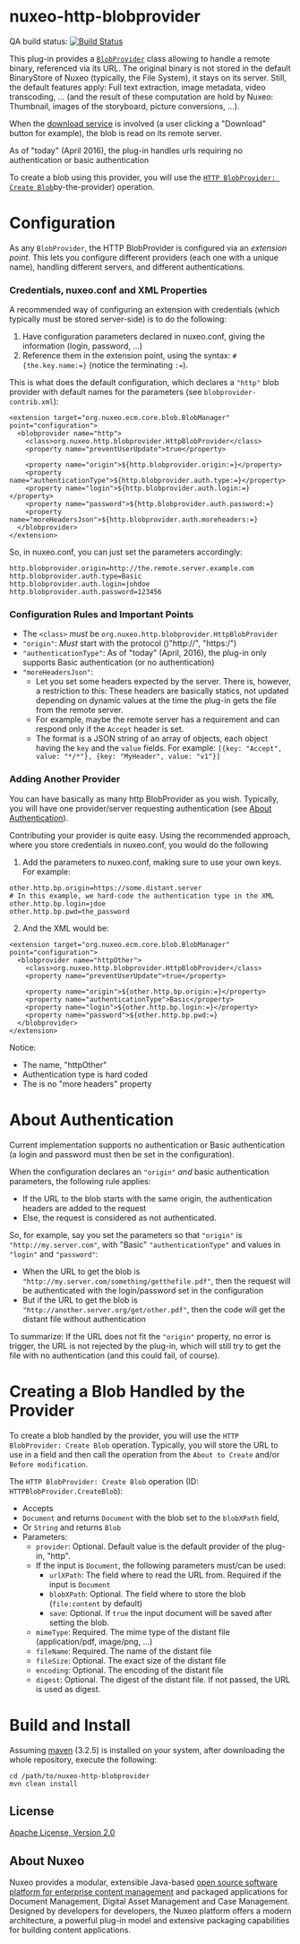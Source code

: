 # nuxeo-http-blobprovider



QA build status: [![Build Status](https://qa.nuxeo.org/jenkins/buildStatus/icon?job=Sandbox/sandbox_nuxeo-http-blobprovider-master)](https://qa.nuxeo.org/jenkins/buildStatus/icon?job=Sandbox/sandbox_nuxeo-http-blobprovider-master)

This plug-in provides a [`BlobProvider`](https://doc.nuxeo.com/x/fYYZAQ) class allowing to handle a remote binary, referenced via its URL. The  original binary is not stored in the default BinaryStore of Nuxeo (typically, the File System), it stays on its server. Still, the default features apply: Full text extraction, image metadata, video transcoding, ... (and the result of these computation are hold by Nuxeo: Thumbnail, images of the storyboard, picture conversions, ...).

When the [download service](https://doc.nuxeo.com/display/NXDOC/File+Storage#FileStorage-DownloadService) is involved (a user clicking a "Download" button for example), the blob is read on its remote server.

As of "today" (April 2016), the plug-in handles urls requiring no authentication or basic authentication

To create a blob using this provider, you will use the [`HTTP BlobProvider: Create Blob`](#creating-a-blob-handled)by-the-provider) operation.

# Configuration
As any `BlobProvider`, the HTTP BlobProvider is configured via an _extension point_. This lets you configure different providers (each one with a unique name), handling different servers, and different authentications.

### Credentials, nuxeo.conf and XML Properties
A recommended way of configuring an extension with credentials (which typically must be stored server-side) is to do the following:

1. Have configuration parameters declared in nuxeo.conf, giving the information (login, password, ...)
2. Reference them in the extension point, using the syntax: `#{the.key.name:=}` (notice the terminating `:=`).

This is what does the default configuration, which declares a `"http"` blob provider with default names for the parameters (see `blobprovider-contrib.xml`):

```
<extension target="org.nuxeo.ecm.core.blob.BlobManager" point="configuration">
  <blobprovider name="http">
    <class>org.nuxeo.http.blobprovider.HttpBlobProvider</class>
    <property name="preventUserUpdate">true</property>
    
    <property name="origin">${http.blobprovider.origin:=}</property>
    <property name="authenticationType">${http.blobprovider.auth.type:=}</property>
    <property name="login">${http.blobprovider.auth.login:=}</property>
    <property name="password">${http.blobprovider.auth.password:=}
    <property name="moreHeadersJson">${http.blobprovider.auth.moreheaders:=}
  </blobprovider>
</extension>
```

So, in nuxeo.conf, you can just set the parameters accordingly:

```
http.blobprovider.origin=http://the.remote.server.example.com
http.blobprovider.auth.type=Basic
http.blobprovider.auth.login=johdoe
http.blobprovider.auth.password=123456
```

### Configuration Rules and Important Points

* The `<class>` _must_ be `org.nuxeo.http.blobprovider.HttpBlobProvider`
* `"origin"`: _Must_ start with the protocol ()"http://", "https:/")
* `"authenticationType"`: As of "today" (April, 2016), the plug-in only supports Basic authentication (or no authentication)
* `"moreHeadersJson"`:
  * Let you set some headers expected by the server. There is, however, a restriction to this: These headers are basically statics, not updated depending on dynamic values at the time the plug-in gets the file from the remote server.
  * For example, maybe the remote server has a requirement and can respond only if the `Accept` header is set.
  * The format is a JSON string of an array of objects, each object having the `key` and the `value` fields. For example: `[{key: "Accept", value: "*/*"}, {key: "MyHeader", value: "v1"}]`
  
### Adding Another Provider
You can have basically as many http BlobProvider as you wish. Typically, you will have one provider/server requesting authentication (see [About Authentication](about-authentication)).

Contributing your provider is quite easy. Using the recommended approach, where you store credentials in nuxeo.conf, you would do the following

1. Add the parameters to nuxeo.conf, making sure to use your own keys. For example:

  ```
  other.http.bp.origin=https://some.distant.server
  # In this example, we hard-code the authentication type in the XML
  other.http.bp.login=jdoe
  other.http.bp.pwd=the_password
 ```

2. And the XML would be:

  ```
  <extension target="org.nuxeo.ecm.core.blob.BlobManager" point="configuration">
    <blobprovider name="httpOther">
      <class>org.nuxeo.http.blobprovider.HttpBlobProvider</class>
      <property name="preventUserUpdate">true</property>
      
      <property name="origin">${other.http.bp.origin:=}</property>
      <property name="authenticationType">Basic</property>
      <property name="login">${other.http.bp.login:=}</property>
      <property name="password">${other.http.bp.pwd:=}
    </blobprovider>
  </extension>
  ```

  Notice:

  * The name, "httpOther"
  * Authentication type is hard coded
  * The is no "more headers" property

# About Authentication
Current implementation supports no authentication or Basic authentication (a login and password must then be set in the configuration).

When the configuration declares an `"origin"` _and_ basic authentication parameters, the following rule applies:

* If the URL to the blob starts with the same origin, the authentication headers are added to the request
* Else, the request is considered as not authenticated.

So, for example, say you set the parameters so that `"origin"` is `"http://my.server.com"`, with "Basic" `"authenticationType"` and values in `"login"` and `"password"`:

* When the URL to get the blob is `"http://my.server.com/something/getthefile.pdf"`, then the request will be authenticated with the login/password set in the configuration
* But if the URL to get the blob is `"http://another.server.org/get/other.pdf"`, then the code will get the distant file without authentication

To summarize: If the URL does not fit the `"origin"` property, no error is trigger, the URL is not rejected by the plug-in, which will still try to get the file with no authentication (and this could fail, of course).

# Creating a Blob Handled by the Provider

To create a blob handled by the provider, you will use the `HTTP BlobProvider: Create Blob` operation. Typically, you will store the URL to use in a field and then call the operation from the `About to Create` and/or `Before modification`.

The `HTTP BlobProvider: Create Blob` operation (ID: `HTTPBlobProvider.CreateBlob`):

*  Accepts
  * `Document` and returns `Document` with the blob set to the `blobXPath` field,
  * Or `String` and returns `Blob`
* Parameters:
  * `provider`: Optional. Default value is the default provider of the plug-in, "http".
  * If the input is `Document`, the following parameters must/can be used:
    * `urlXPath`: The field where to read the URL from. Required if the input is `Document`
    * `blobXPath`: Optional. The field where to store the blob (`file:content` by default)
    * `save`: Optional. If `true` the input document will be saved after setting the blob.
  * `mimeType`: Required. The mime type of the distant file (application/pdf, image/png, ...)
  * `fileName`: Required. The name of the distant file
  * `fileSize`: Optional. The exact size of the distant file
  * `encoding`: Optional. The encoding of the distant file
  * `digest`: Optional. The digest of the distant file. If not passed, the URL is used as digest.

# Build and Install

Assuming [maven](http://maven.apache.org/) (3.2.5) is installed on your system, after downloading the whole repository, execute the following:

  ```
  cd /path/to/nuxeo-http-blobprovider
  mvn clean install
  ```


## License

[Apache License, Version 2.0](http://www.apache.org/licenses/LICENSE-2.0)

## About Nuxeo

Nuxeo provides a modular, extensible Java-based [open source software platform for enterprise content management](http://www.nuxeo.com) and packaged applications for Document Management, Digital Asset Management and Case Management. Designed by developers for developers, the Nuxeo platform offers a modern architecture, a powerful plug-in model and extensive packaging capabilities for building content applications.
